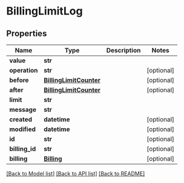 # BillingLimitLog

## Properties
Name | Type | Description | Notes
------------ | ------------- | ------------- | -------------
**value** | **str** |  | 
**operation** | **str** |  | [optional] 
**before** | [**BillingLimitCounter**](BillingLimitCounter.md) |  | [optional] 
**after** | [**BillingLimitCounter**](BillingLimitCounter.md) |  | [optional] 
**limit** | **str** |  | 
**message** | **str** |  | 
**created** | **datetime** |  | [optional] 
**modified** | **datetime** |  | [optional] 
**id** | **str** |  | [optional] 
**billing_id** | **str** |  | [optional] 
**billing** | [**Billing**](Billing.md) |  | [optional] 

[[Back to Model list]](../README.md#documentation-for-models) [[Back to API list]](../README.md#documentation-for-api-endpoints) [[Back to README]](../README.md)


